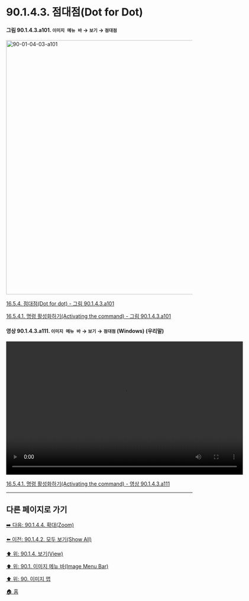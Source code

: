 # 90.1.4.3. 점대점(Dot for Dot)

<a id="90-01-04-03-a101"></a>

#### 그림 90.1.4.3.a101. `이미지 메뉴 바` → `보기` → `점대점`
<img width="940" height="687" alt="90-01-04-03-a101" src="https://github.com/user-attachments/assets/953a788f-8f98-4b3c-aa73-5941c157430c" />

[16.5.4. 점대점(Dot for dot) - 그림 90.1.4.3.a101](./16-05-04-00-dot-for-dot.md#90-01-04-03-a101)

[16.5.4.1. 명령 활성화하기(Activating the command) - 그림 90.1.4.3.a101](./16-05-04-01-activating_the_command.md#90-01-04-03-a101)

<a id="90-01-04-03-a111"></a>

#### 영상 90.1.4.3.a111. `이미지 메뉴 바` → `보기` → `점대점` (Windows) (우리말)
<video controls="controls" width="640" height="360" src="https://github.com/user-attachments/assets/f090858f-0d02-4275-96b3-4fd2f2aabb11"></video>

[16.5.4.1. 명령 활성화하기(Activating the command) - 영상 90.1.4.3.a111](./16-05-04-01-activating_the_command.md#90-01-04-03-a111)

***

## 다른 페이지로 가기

[➡️ 다음: 90.1.4.4. 확대(Zoom)](./90-01-04-04-zoom.md)

[⬅️ 이전: 90.1.4.2. 모두 보기(Show All)](./90-01-04-02-show_all.md)

[⬆️ 위: 90.1.4. 보기(View)](./90-01-04-00-view.md)

[⬆️ 위: 90.1. 이미지 메뉴 바(Image Menu Bar)](./90-01-00-image-menu-bar.md)

[⬆️ 위: 90. 이미지 맵](./90-00-image-map.md)

[🏠 홈](./00-home.md)
